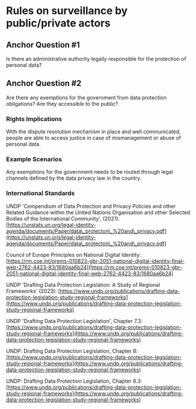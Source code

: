 # Rules on surveillance by public/private actors

## Anchor Question #1

Is there an administrative authority legally responsible for the protection of personal data?

## Anchor Question #2

Are there any exemptions for the government from data protection obligations? Are they accessible to the public?

### Rights Implications

With the dispute resolution mechanism in place and well communicated, people are able to access justice in case of mismanagement or abuse of personal data.

### Example Scenarios

Any exemptions for the government needs to be routed through legal channels defined by the data privacy law in the country.



### International Standards

UNDP 'Compendium of Data Protection and Privacy Policies and other Related Guidance within the United Nations Organisation and other Selected Bodies of the International Community', (2021): [https://unstats.un.org/legal-identity-agenda/documents/Paper/data\_protecton\_%20and\_privacy.pdf](https://unstats.un.org/legal-identity-agenda/documents/Paper/data\_protecton\_%20and\_privacy.pdf)

Council of Europe Principles on National Digital Identity: [https://rm.coe.int/prems-010823-gbr-2051-national-digital-identity-final-web-2762-4423-83/1680aa6b24](https://rm.coe.int/prems-010823-gbr-2051-national-digital-identity-final-web-2762-4423-83/1680aa6b24)

UNDP 'Drafting Data Protection Legislation: A Study of Regional Frameworks' (2023): [https://www.undp.org/publications/drafting-data-protection-legislation-study-regional-frameworks](https://www.undp.org/publications/drafting-data-protection-legislation-study-regional-frameworks)

UNDP 'Drafting Data Protection Legislation', Chapter 7.3: [https://www.undp.org/publications/drafting-data-protection-legislation-study-regional-frameworks](https://www.undp.org/publications/drafting-data-protection-legislation-study-regional-frameworks)

UNDP: Drafting Data Protection Legislation, Chapter 8: [https://www.undp.org/publications/drafting-data-protection-legislation-study-regional-frameworks](https://www.undp.org/publications/drafting-data-protection-legislation-study-regional-frameworks)

UNDP: Drafting Data Protection Legislation, Chapter 8.3: [https://www.undp.org/publications/drafting-data-protection-legislation-study-regional-frameworks](https://www.undp.org/publications/drafting-data-protection-legislation-study-regional-frameworks)

